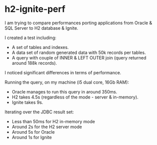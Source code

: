 # h2-ignite-perf

I am trying to compare performances porting applications from Oracle & SQL Server to H2 database & Ignite.

I created a test including:
- A set of tables and indexes.
- A data set of random generated data with 50k records per tables. 
- A query with couple of INNER & LEFT OUTER join (query returned around 188k records).

I noticed significant differences in terms of performance.

Running the query, on my machine (i5 dual core, 16Gb RAM):
- Oracle manages to run this query in around 350ms.
- H2 takes 4.5s (regardless of the mode - server & in-memory).
- Ignite takes 9s.

Iterating over the JDBC result set:
- Less than 50ms for H2 in-memory mode
- Around 2s for the H2 server mode
- Around 5s for Oracle
- Around 1s for Ignite
